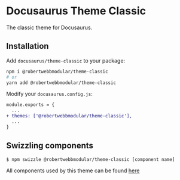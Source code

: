 # Docusaurus Theme Classic

The classic theme for Docusaurus.

## Installation

Add `docusaurus/theme-classic` to your package:

```bash
npm i @robertwebbmodular/theme-classic
# or
yarn add @robertwebbmodular/theme-classic
```

Modify your `docusaurus.config.js`:

```diff
module.exports = {
  ...
+ themes: ['@robertwebbmodular/theme-classic'],
  ...
}
```

## Swizzling components

```bash
$ npm swizzle @robertwebbmodular/theme-classic [component name]
```

All components used by this theme can be found [here](https://github.com/facebook/docusaurus/tree/main/packages/docusaurus-theme-classic/src/theme)
